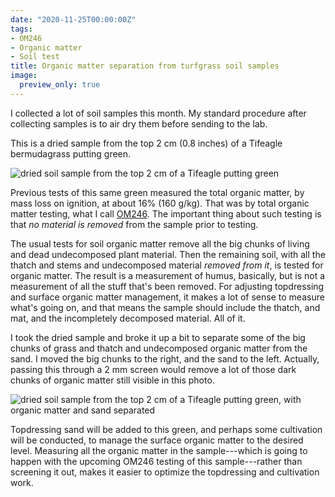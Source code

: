 ```yaml
---
date: "2020-11-25T00:00:00Z"
tags:
- OM246
- Organic matter
- Soil test
title: Organic matter separation from turfgrass soil samples
image:
  preview_only: true
---
```


I collected a lot of soil samples this month. My standard procedure after collecting samples is to air dry them before sending to the lab. 

This is a dried sample from the top 2 cm (0.8 inches) of a Tifeagle bermudagrass putting green. 

![dried soil sample from the top 2 cm of a Tifeagle putting green](/media/om2_dried.jpg)

Previous tests of this same green measured the total organic matter, by mass loss on ignition, at about 16% (160 g/kg). That was by total organic matter testing, what I call [OM246](https://www.asianturfgrass.com/2020-02-17-soil-organic-matter-bullet-list/). The important thing about such testing is that *no material is removed* from the sample prior to testing. 

The usual tests for soil organic matter remove all the big chunks of living and dead undecomposed plant material. Then the remaining soil, with all the thatch and stems and undecomposed material *removed from it*, is tested for organic matter. The result is a measurement of humus, basically, but is not a measurement of all the stuff that's been removed. For adjusting topdressing and surface organic matter management, it makes a lot of sense to measure what's going on, and that means the sample should include the thatch, and mat, and the incompletely decomposed material. All of it.

I took the dried sample and broke it up a bit to separate some of the big chunks of grass and thatch and undecomposed organic matter from the sand. I moved the big chunks to the right, and the sand to the left. Actually, passing this through a 2 mm screen would remove a lot of those dark chunks of organic matter still visible in this photo.

![dried soil sample from the top 2 cm of a Tifeagle putting green, with organic matter and sand separated](/media/om2_dried_separated.jpg)

Topdressing sand will be added to this green, and perhaps some cultivation will be conducted, to manage the surface organic matter to the desired level. Measuring all the organic matter in the sample---which is going to happen with the upcoming OM246 testing of this sample---rather than screening it out, makes it easier to optimize the topdressing and cultivation work.
